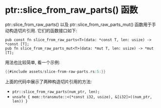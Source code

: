 # ptr::slice_from_raw_parts() 函数

ptr::slice_from_raw_parts() 以及 ptr::slice_from_raw_parts_mut() 函数用于手动构造切片引用.
它们的函数接口如下:

```rust, no_run
pub const fn slice_from_raw_parts<T>(data: *const T, len: usize) -> *const [T];
pub fn slice_from_raw_parts_mut<T>(data: *mut T, len: usize) -> *mut [T];
```

用法也比较简单, 看一个示例:

```rust
{{#include assets/slice-from-raw-parts.rs:5:}}
```

上面的代码中展示了两种构造切片引用的方法:

- `ptr::slice_from_raw_parts(num_ptr, len);`
- `unsafe { mem::transmute::<(*const i32, usize), &[i32]>((num_ptr, len)) }`
